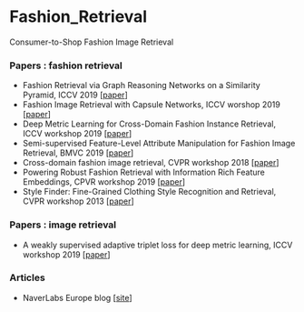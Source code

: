 # Fashion_Retrieval
Consumer-to-Shop Fashion Image Retrieval


### Papers : fashion retrieval
- Fashion Retrieval via Graph Reasoning Networks on a Similarity Pyramid, ICCV 2019 [[paper](https://arxiv.org/pdf/1908.11754.pdf)]
- Fashion Image Retrieval with Capsule Networks, ICCV worshop 2019 [[paper](https://arxiv.org/pdf/1908.09943.pdf)]
- Deep Metric Learning for Cross-Domain Fashion Instance Retrieval, ICCV workshop 2019 [[paper](http://openaccess.thecvf.com/content_ICCVW_2019/papers/CVFAD/Ibrahimi_Deep_Metric_Learning_for_Cross-Domain_Fashion_Instance_Retrieval_ICCVW_2019_paper.pdf)]
- Semi-supervised Feature-Level Attribute Manipulation for Fashion Image Retrieval, BMVC 2019 [[paper](https://arxiv.org/pdf/1907.05007.pdf)]
- Cross-domain fashion image retrieval, CVPR workshop 2018 [[paper](http://openaccess.thecvf.com/content_cvpr_2018_workshops/papers/w36/Gajic_Cross-Domain_Fashion_Image_CVPR_2018_paper.pdf)]
- Powering Robust Fashion Retrieval with Information Rich Feature Embeddings, CPVR workshop 2019 [[paper](http://openaccess.thecvf.com/content_CVPRW_2019/papers/FFSS-USAD/Chopra_Powering_Robust_Fashion_Retrieval_With_Information_Rich_Feature_Embeddings_CVPRW_2019_paper.pdf)]
- Style Finder: Fine-Grained Clothing Style Recognition and Retrieval, CVPR workshop 2013 [[paper](https://ieeexplore.ieee.org/stamp/stamp.jsp?tp=&arnumber=6595844)]

### Papers : image retrieval
- A weakly supervised adaptive triplet loss for deep metric learning, ICCV workshop 2019 [[paper](https://arxiv.org/pdf/1909.12939.pdf)]

### Articles
- NaverLabs Europe blog [[site](https://europe.naverlabs.com/blog/cvpr-2018-part-3-image-retrieval/)]
